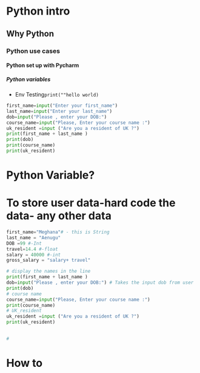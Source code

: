 # Python intro
## Why Python
### Python use cases
#### Python set up with Pycharm
##### Python variables
- Env Testing`print(""hello world)`
```python
first_name=input("Enter your first_name")
last_name=input("Enter your last_name")
dob=input("Please , enter your DOB:")
course_name=input("Please, Enter your course name :")
uk_resident =input ("Are you a resident of UK ?")
print(first_name + last_name )
print(dob)
print(course_name)
print(uk_resident)
```
# Python Variable?
# To store user data-hard code the data- any other data
```python
first_name="Meghana"# - this is String
last_name = "Aenugu"
DOB =99 #-Int
travel=14.4 #-float
salary = 40000 #-int
gross_salary = "salary+ travel"

# display the names in the line
print(first_name + last_name )
dob=input("Please , enter your DOB:") # Takes the input dob from user
print(dob)
# course name
course_name=input("Please, Enter your course name :")
print(course_name)
# UK_resident
uk_resident =input ("Are you a resident of UK ?")
print(uk_resident)
 

# 

```

# How to 
